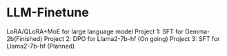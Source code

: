 # LLM-Finetune
LoRA/QLoRA+MoE for large language model
Project 1: SFT for Gemma-2b(Finished)
Project 2: DPO for Llama2-7b-hf (On going)
Project 3: SFT for Llama2-7b-hf (Planned)
